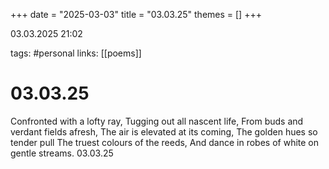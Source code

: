 +++
date = "2025-03-03"
title = "03.03.25"
themes = []
+++

03.03.2025 21:02

tags: #personal
links: [[poems]]

# 03.03.25

Confronted with a lofty ray,
Tugging out all nascent life,
From buds and verdant fields afresh,
The air is elevated at its coming,
The golden hues so tender pull
The truest colours of the reeds,
And dance in robes of white on gentle streams.
03.03.25

